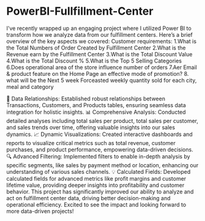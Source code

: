 # PowerBI-Fullfillment-Center

I've recently wrapped up an engaging project where I utilized Power BI to transform how we analyze data from our fulfillment centers. Here’s a brief overview of the key aspects we covered:
Customer requirements:
1.What is the Total Numbers of Order Created by Fulfillment Center
2.What is the Revenue earn by the Fulfillment Center
3.What is the Total Discount Value 
4.What is the Total Discount %
5.What is the Top 5 Selling Categories
6.Does operational area of the store influence number of orders
7.Aer Email & product feature on the Home Page an effective mode of promotion?
8. what will be the Next 5 week Forceasted weekly quantity sold for each city, meal and category

🔗 Data Relationships: Established robust relationships between Transactions, Customers, and Products tables, ensuring seamless data integration for holistic insights.
📊 Comprehensive Analysis: Conducted detailed analyses including total sales per product, total sales per customer, and sales trends over time, offering valuable insights into our sales dynamics.
📈 Dynamic Visualizations: Created interactive dashboards and reports to visualize critical metrics such as total revenue, customer purchases, and product performance, empowering data-driven decisions.
🔍 Advanced Filtering: Implemented filters to enable in-depth analysis by specific segments, like sales by payment method or location, enhancing our understanding of various sales channels.
💡 Calculated Fields: Developed calculated fields for advanced metrics like profit margins and customer lifetime value, providing deeper insights into profitability and customer behavior.
This project has significantly improved our ability to analyze and act on fulfillment center data, driving better decision-making and operational efficiency. Excited to see the impact and looking forward to more data-driven projects!
